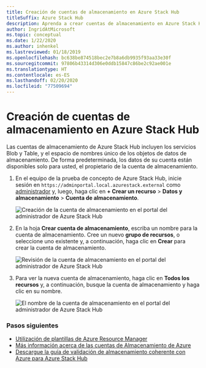 ```yaml
---
title: Creación de cuentas de almacenamiento en Azure Stack Hub
titleSuffix: Azure Stack Hub
description: Aprenda a crear cuentas de almacenamiento en Azure Stack Hub.
author: IngridAtMicrosoft
ms.topic: conceptual
ms.date: 1/22/2020
ms.author: inhenkel
ms.lastreviewed: 01/18/2019
ms.openlocfilehash: bc638be874518bec2e7b8a6db9935f93aa33e30f
ms.sourcegitcommit: 97806b43314d306e0ddb15847c86be2c92ae001e
ms.translationtype: HT
ms.contentlocale: es-ES
ms.lasthandoff: 02/20/2020
ms.locfileid: "77509694"
---
```

# <a name="create-storage-accounts-in-azure-stack-hub"></a>Creación de cuentas de almacenamiento en Azure Stack Hub

Las cuentas de almacenamiento de Azure Stack Hub incluyen los servicios Blob y Table, y el espacio de nombres único de los objetos de datos de almacenamiento. De forma predeterminada, los datos de su cuenta están disponibles solo para usted, el propietario de la cuenta de almacenamiento.

1. En el equipo de la prueba de concepto de Azure Stack Hub, inicie sesión en `https://adminportal.local.azurestack.external` como [administrador](../asdk/asdk-connect.md) y, luego, haga clic en **+ Crear un recurso** > **Datos y almacenamiento** > **Cuenta de almacenamiento**.

   ![Creación de la cuenta de almacenamiento en el portal del administrador de Azure Stack Hub](media/azure-stack-provision-storage-account/image01.png)

2. En la hoja **Crear cuenta de almacenamiento**, escriba un nombre para la cuenta de almacenamiento. Cree un nuevo **grupo de recursos**, o seleccione uno existente y, a continuación, haga clic en **Crear** para crear la cuenta de almacenamiento.

   ![Revisión de la cuenta de almacenamiento en el portal del administrador de Azure Stack Hub](media/azure-stack-provision-storage-account/image02.png)

3. Para ver la nueva cuenta de almacenamiento, haga clic en **Todos los recursos** y, a continuación, busque la cuenta de almacenamiento y haga clic en su nombre.

    ![El nombre de la cuenta de almacenamiento en el portal del administrador de Azure Stack Hub](media/azure-stack-provision-storage-account/image03.png)

### <a name="next-steps"></a>Pasos siguientes

- [Utilización de plantillas de Azure Resource Manager](../user/azure-stack-arm-templates.md)
- [Más información acerca de las cuentas de Almacenamiento de Azure](/azure/storage/common/storage-create-storage-account)
- [Descargue la guía de validación de almacenamiento coherente con Azure para Azure Stack Hub](https://aka.ms/azurestacktp1doc)
